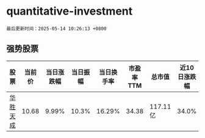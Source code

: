 # quantitative-investment

`最后更新时间：2025-05-14 10:26:13 +0800`

## 强势股票

|股票|当前价|当日涨跌幅|当日振幅|当日换手率|市盈率TTM|总市值|近10日涨跌幅|
|----|----|----|----|----|----|----|----|
|[华胜天成](https://xueqiu.com/S/SH600410)|10.68|9.99%|10.3%|16.29%|34.38|117.11亿|34.0%|
